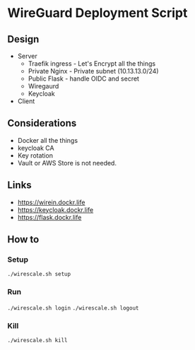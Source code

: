 # WireGuard Deployment Script

## Design

* Server
  * Traefik ingress - Let's Encrypt all the things
  * Private Nginx - Private subnet (10.13.13.0/24)
  * Public Flask - handle OIDC and secret
  * Wiregaurd
  * Keycloak
* Client

## Considerations

* Docker all the things
* keycloak CA
* Key rotation
* Vault or AWS Store is not needed.

## Links

* https://wirein.dockr.life
* https://keycloak.dockr.life
* https://flask.dockr.life

## How to

### Setup

`./wirescale.sh setup`

### Run

`./wirescale.sh login`
`./wirescale.sh logout`

### Kill

`./wirescale.sh kill`
